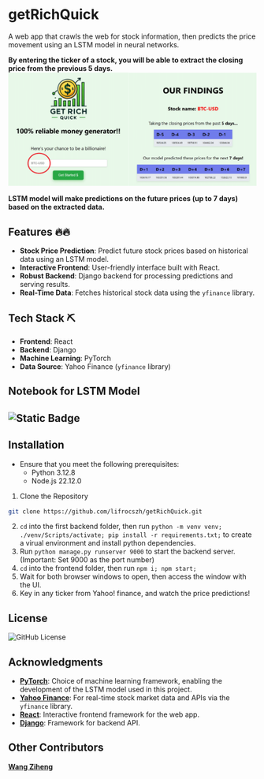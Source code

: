 # getRichQuick
A web app that crawls the web for stock information, then predicts the price movement using an LSTM model in neural networks. 

**By entering the ticker of a stock, you will be able to extract the closing price from the previous 5 days.**
![home page](Assets/combined.png)

**LSTM model will make predictions on the future prices (up to 7 days) based on the extracted data.**


## Features 🔥🔥

- **Stock Price Prediction**: Predict future stock prices based on historical data using an LSTM model.
- **Interactive Frontend**: User-friendly interface built with React.
- **Robust Backend**: Django backend for processing predictions and serving results.
- **Real-Time Data**: Fetches historical stock data using the `yfinance` library.

## Tech Stack ⛏️

- **Frontend**: React
- **Backend**: Django
- **Machine Learning**: PyTorch
- **Data Source**: Yahoo Finance (`yfinance` library)

## Notebook for LSTM Model
![Static Badge](https://img.shields.io/badge/Link-red?style=for-the-badge&label=link&link=https%3A%2F%2Fgithub.com%2Flifrocszh%2FgetRichQuick%2Fblob%2Fmain%2FModel%2520Training%2Factual_model.ipynb)
---

## Installation

- Ensure that you meet the following prerequisites:
  - Python 3.12.8
  - Node.js 22.12.0

1) Clone the Repository
```bash
git clone https://github.com/lifrocszh/getRichQuick.git
```
2) `cd` into the first backend folder, then run `python -m venv venv; ./venv/Scripts/activate; pip install -r requirements.txt;` to create a virual environment and install python dependencies.
3) Run  `python manage.py runserver 9000` to start the backend server. (Important: Set 9000 as the port number)
4) `cd` into the frontend folder, then run `npm i; npm start;`
5) Wait for both browser windows to open, then access the window with the UI.
6) Key in any ticker from Yahoo! finance, and watch the price predictions!

## License
![GitHub License](https://img.shields.io/github/license/lifrocszh/getRichQuick)

## Acknowledgments

- **[PyTorch](https://pytorch.org/)**: Choice of machine learning framework, enabling the development of the LSTM model used in this project.
- **[Yahoo Finance](https://finance.yahoo.com/)**: For real-time stock market data and APIs via the `yfinance` library.
- **[React](https://reactjs.org/)**: Interactive frontend framework for the web app.
- **[Django](https://www.djangoproject.com/)**: Framework for backend API.

## Other Contributors
**[Wang Ziheng](https://github.com/lifrocszh)**


